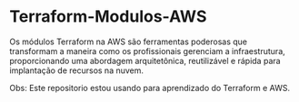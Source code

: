 # Terraform-Modulos-AWS

Os módulos Terraform na AWS são ferramentas poderosas que transformam a maneira como os profissionais gerenciam a infraestrutura, proporcionando uma abordagem arquitetônica, reutilizável e rápida para implantação de recursos na nuvem.

Obs: Este repositorio estou usando para aprendizado do Terraform e AWS.

